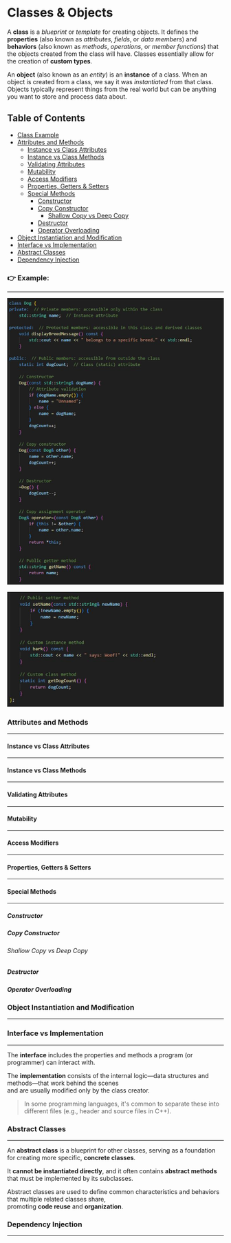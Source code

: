 # Classes & Objects

A **class** is a *blueprint* or *template* for creating objects. It defines the **properties** (also known as *attributes*, *fields*, or *data members*) and **behaviors** (also known as *methods*, *operations*, or *member functions*) that the objects created from the class will have. Classes essentially allow for the creation of **custom types**.

An **object** (also known as an *entity*) is an **instance** of a class. When an object is created from a class, we say it was *instantiated* from that class. Objects typically represent things from the real world but can be anything you want to store and process data about.

## Table of Contents
  - [Class Example](#-example)
  - [Attributes and Methods](#attributes-and-methods)
    - [Instance vs Class Attributes](#instance-vs-class-attributes)
    - [Instance vs Class Methods](#instance-vs-class-methods)
    - [Validating Attributes](#validating-attributes)
    - [Mutability](#mutability)
    - [Access Modifiers](#access-modifiers)
    - [Properties, Getters & Setters](#properties-getters--setters)
    - [Special Methods](#special-methods)
      - [Constructor](#constructor)
      - [Copy Constructor](#copy-constructor)
        - [Shallow Copy vs Deep Copy](#shallow-copy-vs-deep-copy)
      - [Destructor](#destructor)
      - [Operator Overloading](#operator-overloading)
  - [Object Instantiation and Modification](#object-instantiation-and-modification)
  - [Interface vs Implementation](#interface-vs-implementation)
  - [Abstract Classes](#abstract-classes)
  - [Dependency Injection](#dependency-injection)

### 👉 **Example:**
---

![ERROR: IMAGE NOT FOUND](../../images/dog-class-example1.JPG)

![ERROR: IMAGE NOT FOUND](../../images/dog-class-example2.JPG)

### Attributes and Methods
---
#### Instance vs Class Attributes
---
#### Instance vs Class Methods
---
#### Validating Attributes
---
#### Mutability
---
#### Access Modifiers
---
#### Properties, Getters & Setters
---
#### Special Methods
---
##### Constructor
##### Copy Constructor
###### Shallow Copy vs Deep Copy
##### Destructor
##### Operator Overloading

### Object Instantiation and Modification
---

### Interface vs Implementation
---
The **interface** includes the properties and methods a program (or programmer) can interact with.

The **implementation** consists of the internal logic—data structures and methods—that work behind the scenes  
and are usually modified only by the class creator.

> In some programming languages, it's common to separate these into different files (e.g., header and source files in C++).

### Abstract Classes
---
An **abstract class** is a blueprint for other classes, serving as a foundation for creating more specific, **concrete classes**.

It **cannot be instantiated directly**, and it often contains **abstract methods** that must be implemented by its subclasses.

Abstract classes are used to define common characteristics and behaviors that multiple related classes share,  
promoting **code reuse** and **organization**.

### Dependency Injection
---
